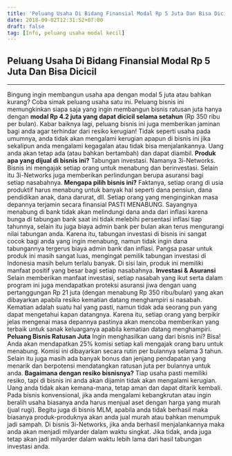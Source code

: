 ```yaml
---
title: 'Peluang Usaha Di Bidang Finansial Modal Rp 5 Juta Dan Bisa Dicicil'
date: 2018-09-02T12:31:52+07:00
draft: false
tag: [Info, peluang usaha modal kecil]
---
```

## Peluang Usaha Di Bidang Finansial Modal Rp 5 Juta Dan Bisa Dicicil
----
Bingung ingin membangun usaha apa dengan modal 5 juta atau bahkan kurang? Coba simak peluang usaha satu ini. Peluang bisnis ini memungkinkan siapa saja yang ingin membangun bisnis ratusan juta hanya dengan **modal Rp 4.2 juta yang dapat dicicil selama setahun** (Rp 350 ribu per bulan). Kabar baiknya lagi, peluang bisnis ini juga memberikan jaminan bagi anda agar terhindar dari resiko kerugian! Tidak seperti usaha pada umumnya, anda tidak akan mengalami kerugian apapun di bisnis ini jika sekalipun anda mengalami kegagalan atau tidak bisa menjalankannya. Uang anda akan tetap ada (atau bahkan bertambah) dan dapat diambil. **Produk apa yang dijual di bisnis ini?** Tabungan investasi. Namanya 3i-Networks. Bisnis ini mengajak setiap orang untuk menabung dan berinvestasi. Selain itu 3i-Networks juga memberikan perlindungan berupa asuransi bagi setiap nasabahnya. **Mengapa pilih bisnis ini?** Faktanya, setiap orang di usia produktif harus menabung untuk banyak hal seperti dana pensiun, dana pendidikan anak, dana darurat, dll. Setiap orang yang menginginkan masa depannya terjamin secara finansial PASTI MENABUNG. Sayangnya menabung di bank tidak akan melindungi dana anda dari inflasi karena bunga di tabungan bank saat ini tidak melebihi persentasi inflasi tiap tahunnya, selain itu juga biaya admin bank per bulan akan terus mengurangi nilai tabungan anda. Karena itu, tabungan investasi di bisnis ini sangat cocok bagi anda yang ingin menabung, namun tidak ingin dana tabungannya tergerus biaya admin bank dan inflasi. Pangsa pasar untuk produk ini masih sangat luas, mengingat pemilik tabungan investasi di Indonesia masih belum terlalu banyak. Di sisi lain, produk ini memiliki manfaat positif yang besar bagi setiap nasabahnya. **Investasi & Asuransi** Selain memberikan manfaat investasi, setiap nasabah yang ikut serta dalam program ini juga mendapatkan proteksi asuransi jiwa dengan uang pertanggungan Rp 21 juta (dengan menabung Rp 350 ribu/bulan) yang akan dibayarkan apabila resiko kematian datang menghampiri si nasabah. Kematian adalah suatu hal yang pasti, namun tidak ada seorang pun yang dapat mengetahui kapan datangnya. Karena itu, setiap orang yang berpikir jelas mengenai masa depannya pastinya akan mencoba memberikan yang terbaik untuk sanak keluarganya apabila kematian datang menghampiri. **Peluang Bisnis Ratusan Juta** Ingin menghasilkan uang dari bisnis ini? Bisa! Anda akan mendapatkan 25% komisi setiap kali mengajak orang baru untuk menabung. Komisi ini dibayarkan secara rutin per bulannya selama 3 tahun. Selain itu juga masih ada banyak bonus dan jenjang pendapatan yang menarik dan berpotensi mendatangkan ratusan juta per bulannya untuk anda. **Bagaimana dengan resiko bisnisnya?** Tiap usaha pasti memiliki resiko, tapi di bisnis ini anda akan dijamin tidak akan mengalami kerugian. Uang anda tidak akan kemana-mana, tetap aman dan dapat ditarik kembali. Pada bisnis konvensional, jika anda mengalami kebangkrutan atau ingin beralih usaha biasanya anda harus menjual aset dengan harga yang murah (jual rugi). Begitu juga di bisnis MLM, apabila anda tidak berhasil maka biasanya produk-produknya akan anda jual murah atau bahkan menumpuk jadi sampah. Di bisnis 3i-Networks, jika anda berhasil menjalankannya maka anda akan menjadi milyarder dalam waktu singkat. Jika tidak, anda juga tetap akan jadi milyarder dalam waktu lebih lama dari hasil tabungan investasi anda.